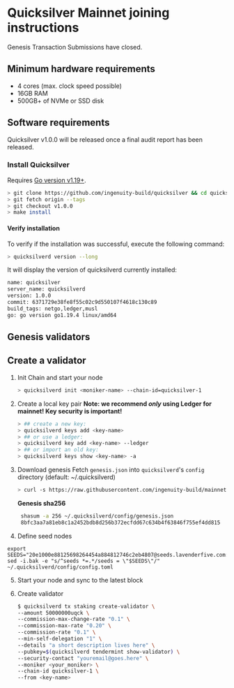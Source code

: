 # Quicksilver Mainnet joining instructions

Genesis Transaction Submissions have closed.

## Minimum hardware requirements

- 4 cores (max. clock speed possible)
- 16GB RAM
- 500GB+ of NVMe or SSD disk

## Software requirements

Quicksilver v1.0.0 will be released once a final audit report has been released.

### Install Quicksilver

Requires [Go version v1.19+](https://golang.org/doc/install).

  ```sh
  > git clone https://github.com/ingenuity-build/quicksilver && cd quicksilver
  > git fetch origin --tags
  > git checkout v1.0.0
  > make install
  ```

#### Verify installation

To verify if the installation was successful, execute the following command:

  ```sh
  > quicksilverd version --long
  ```

It will display the version of quicksilverd currently installed:

  ```sh
  name: quicksilver
  server_name: quicksilverd
  version: 1.0.0
  commit: 6371729e38fe8f55c02c9d550107f4618c130c89
  build_tags: netgo,ledger,musl
  go: go version go1.19.4 linux/amd64
  ```
## Genesis validators

## Create a validator

1. Init Chain and start your node

   ```sh
   > quicksilverd init <moniker-name> --chain-id=quicksilver-1
   ```

2. Create a local key pair
  **Note: we recommend _only_ using Ledger for mainnet! Key security is important!**

   ```sh
   > ## create a new key:
   > quicksilverd keys add <key-name>
   > ## or use a ledger:
   > quicksilverd key add <key-name> --ledger     
   > ## or import an old key:
   > quicksilverd keys show <key-name> -a
   ```

3. Download genesis
   Fetch `genesis.json` into `quicksilverd`'s `config` directory (default: ~/.quicksilverd)

   ```sh
   > curl -s https://raw.githubusercontent.com/ingenuity-build/mainnet/main/genesis/genesis.json > genesis.json
   ```

   **Genesis sha256**

   ```sh
    shasum -a 256 ~/.quicksilverd/config/genesis.json
    8bfc3aa7a81eb8c1a2452bdb8d256b372ecfdd67c634b4f63846f755ef4dd815  /home/<user>/.quicksilverd/config/genesis.json
   ```

4. Define seed nodes
```
export SEEDS="20e1000e88125698264454a884812746c2eb4807@seeds.lavenderfive.com:11156,babc3f3f7804933265ec9c40ad94f4da8e9e0017@seed.rhinostake.com:11156"
sed -i.bak -e "s/^seeds *=.*/seeds = \"$SEEDS\"/" ~/.quicksilverd/config/config.toml
```

5. Start your node and sync to the latest block

6. Create validator

   ```sh
   $ quicksilverd tx staking create-validator \
   --amount 50000000uqck \
   --commission-max-change-rate "0.1" \
   --commission-max-rate "0.20" \
   --commission-rate "0.1" \
   --min-self-delegation "1" \
   --details "a short description lives here" \
   --pubkey=$(quicksilverd tendermint show-validator) \
   --security-contact "youremail@goes.here" \
   --moniker <your_moniker> \
   --chain-id quicksilver-1 \
   --from <key-name>
   ```


